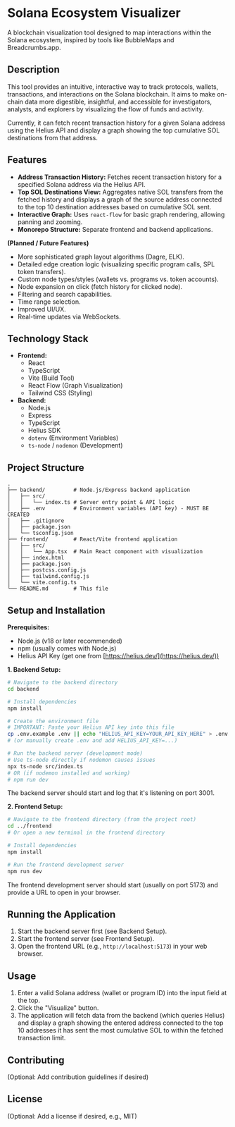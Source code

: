 # Solana Ecosystem Visualizer

A blockchain visualization tool designed to map interactions within the Solana ecosystem, inspired by tools like BubbleMaps and Breadcrumbs.app.

## Description

This tool provides an intuitive, interactive way to track protocols, wallets, transactions, and interactions on the Solana blockchain. It aims to make on-chain data more digestible, insightful, and accessible for investigators, analysts, and explorers by visualizing the flow of funds and activity.

Currently, it can fetch recent transaction history for a given Solana address using the Helius API and display a graph showing the top cumulative SOL destinations from that address.

## Features

*   **Address Transaction History:** Fetches recent transaction history for a specified Solana address via the Helius API.
*   **Top SOL Destinations View:** Aggregates native SOL transfers from the fetched history and displays a graph of the source address connected to the top 10 destination addresses based on cumulative SOL sent.
*   **Interactive Graph:** Uses `react-flow` for basic graph rendering, allowing panning and zooming.
*   **Monorepo Structure:** Separate frontend and backend applications.

**(Planned / Future Features)**

*   More sophisticated graph layout algorithms (Dagre, ELK).
*   Detailed edge creation logic (visualizing specific program calls, SPL token transfers).
*   Custom node types/styles (wallets vs. programs vs. token accounts).
*   Node expansion on click (fetch history for clicked node).
*   Filtering and search capabilities.
*   Time range selection.
*   Improved UI/UX.
*   Real-time updates via WebSockets.

## Technology Stack

*   **Frontend:**
    *   React
    *   TypeScript
    *   Vite (Build Tool)
    *   React Flow (Graph Visualization)
    *   Tailwind CSS (Styling)
*   **Backend:**
    *   Node.js
    *   Express
    *   TypeScript
    *   Helius SDK
    *   `dotenv` (Environment Variables)
    *   `ts-node` / `nodemon` (Development)

## Project Structure

```
.
├── backend/         # Node.js/Express backend application
│   ├── src/
│   │   └── index.ts # Server entry point & API logic
│   ├── .env         # Environment variables (API key) - MUST BE CREATED
│   ├── .gitignore
│   ├── package.json
│   └── tsconfig.json
├── frontend/        # React/Vite frontend application
│   ├── src/
│   │   └── App.tsx  # Main React component with visualization
│   ├── index.html
│   ├── package.json
│   ├── postcss.config.js
│   ├── tailwind.config.js
│   └── vite.config.ts
└── README.md        # This file
```

## Setup and Installation

**Prerequisites:**

*   Node.js (v18 or later recommended)
*   npm (usually comes with Node.js)
*   Helius API Key (get one from [https://helius.dev/](https://helius.dev/))

**1. Backend Setup:**

```bash
# Navigate to the backend directory
cd backend

# Install dependencies
npm install

# Create the environment file
# IMPORTANT: Paste your Helius API key into this file
cp .env.example .env || echo "HELIUS_API_KEY=YOUR_API_KEY_HERE" > .env 
# (or manually create .env and add HELIUS_API_KEY=...)

# Run the backend server (development mode)
# Use ts-node directly if nodemon causes issues
npx ts-node src/index.ts 
# OR (if nodemon installed and working)
# npm run dev 
```
The backend server should start and log that it's listening on port 3001.

**2. Frontend Setup:**

```bash
# Navigate to the frontend directory (from the project root)
cd ../frontend 
# Or open a new terminal in the frontend directory

# Install dependencies
npm install

# Run the frontend development server
npm run dev
```
The frontend development server should start (usually on port 5173) and provide a URL to open in your browser.

## Running the Application

1.  Start the backend server first (see Backend Setup).
2.  Start the frontend server (see Frontend Setup).
3.  Open the frontend URL (e.g., `http://localhost:5173`) in your web browser.

## Usage

1.  Enter a valid Solana address (wallet or program ID) into the input field at the top.
2.  Click the "Visualize" button.
3.  The application will fetch data from the backend (which queries Helius) and display a graph showing the entered address connected to the top 10 addresses it has sent the most cumulative SOL to within the fetched transaction limit.

## Contributing

(Optional: Add contribution guidelines if desired)

## License

(Optional: Add a license if desired, e.g., MIT) 